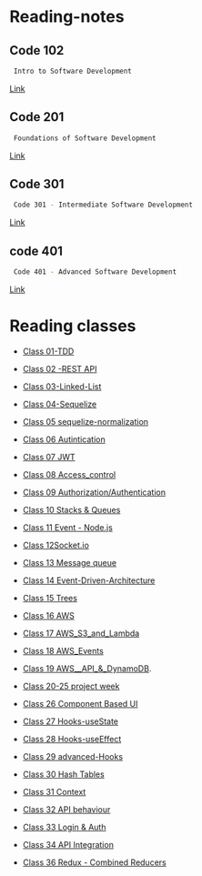 # Reading-notes





##  Code 102 
```bash
 Intro to Software Development
```

[Link](https://github.com/h4mz411y/reading-notes)

## Code 201 
```bash
 Foundations of Software Development
```

[Link](https://github.com/h4mz411y/reading-notes)
## Code 301

```bash
 Code 301 - Intermediate Software Development 
```

[Link](https://github.com/h4mz411y/reading-notes)

## code 401
```bash
 Code 401 - Advanced Software Development
```

[Link](https://github.com/h4mz411y/reading-notes)


# Reading classes 



* [Class 01-TDD](TDD/README.md)

* [Class 02 -REST API](REST-API/README.md)

* [Class 03-Linked-List](Linkedlist/README.md)

* [Class 04-Sequelize](sequelize/README.md)

* [Class 05 sequelize-normalization](sequelize-normalization/README.md)

* [Class 06 Autintication](Authentication/README.md)

* [Class 07 JWT](JWT/README.md)


* [Class 08 Access_control](Access_control/README.md)

* [Class 09 Authorization/Authentication](Authorization&Authentication/README.md)

* [Class 10 Stacks & Queues](Stacks&Queues/README.md)

* [Class 11 Event - Node.js](Event-Node.js/README.md)

* [Class 12Socket.io](Socket.io/README.md)

* [Class 13 Message queue](Message-Queues/README.md)

* [Class 14 Event-Driven-Architecture](Event-Driven-Architecture/README.md)

* [Class 15 Trees](Trees/README.md)

* [Class 16 AWS](AWS/README.md)

* [Class 17 AWS_S3_and_Lambda](AWS_S3_and_Lambda/README.md)

* [Class 18 AWS_Events](aws_events/README.md)

* [Class 19  AWS__API_&_DynamoDB](AWS_API/README.md).

* [Class 20-25  project week](2)

* [Class 26 Component Based UI](Component-Based-UI/README.md)

* [Class 27 Hooks-useState](Use-State/README.md)


* [Class 28 Hooks-useEffect](useEffect/README.md)
* [Class 29 advanced-Hooks](advanced-Hooks/README.md)

* [Class 30 Hash Tables](Hash-Tables/README.md)

* [Class 31 Context](context/README.md)

* [Class 32 API behaviour](API-behaviour/README.md)

* [Class 33 Login & Auth](Login/README.md)


* [Class 34 API Integration](API-Integration/README.md)

* [Class 36 Redux - Combined Reducers](Redux-Combined-Reducers/README.md)


